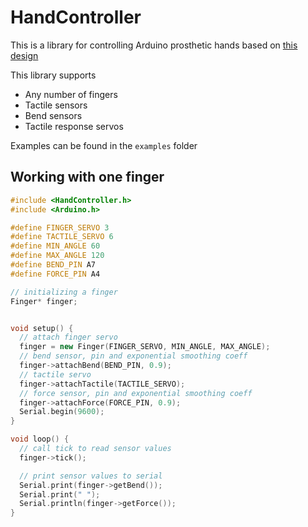 # HandController
This is a library for controlling Arduino prosthetic hands based on [this design](https://www.hardware-x.com/article/S2468-0672(20)30009-2/fulltext)

This library supports 
* Any number of fingers
* Tactile sensors
* Bend sensors
* Tactile response servos 

Examples can be found in the `examples` folder

## Working with one finger
```cpp
#include <HandController.h>
#include <Arduino.h>

#define FINGER_SERVO 3
#define TACTILE_SERVO 6
#define MIN_ANGLE 60
#define MAX_ANGLE 120
#define BEND_PIN A7
#define FORCE_PIN A4

// initializing a finger
Finger* finger;


void setup() {
  // attach finger servo
  finger = new Finger(FINGER_SERVO, MIN_ANGLE, MAX_ANGLE);
  // bend sensor, pin and exponential smoothing coeff
  finger->attachBend(BEND_PIN, 0.9);
  // tactile servo
  finger->attachTactile(TACTILE_SERVO);
  // force sensor, pin and exponential smoothing coeff
  finger->attachForce(FORCE_PIN, 0.9);
  Serial.begin(9600);
}

void loop() {
  // call tick to read sensor values  
  finger->tick();

  // print sensor values to serial
  Serial.print(finger->getBend()); 
  Serial.print(" ");
  Serial.println(finger->getForce());
}
```